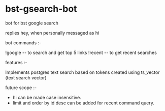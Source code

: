 # bst-gsearch-bot
bot for bst google search

replies hey, when personally messaged as hi

bot commands :-

!google -- to search and get top 5 links
!recent -- to get recent searches


features :-

Implements postgres text search based on tokens created using ts_vector (text search vector)


future scope :- 
* hi can be made case insensitive.
* limit and order by id desc can be added for recent command query.
